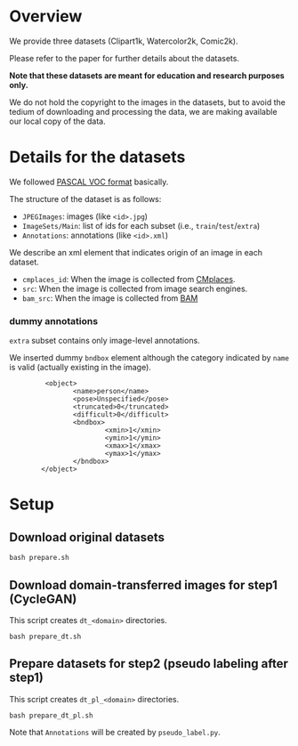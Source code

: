 # Overview
We provide three datasets (Clipart1k, Watercolor2k, Comic2k).

Please refer to the paper for further details about the datasets.

**Note that these datasets are meant for education and research purposes only.**

We do not hold the copyright to the images in the datasets, but to avoid the tedium of downloading and processing the data, we are making available our local copy of the data.

# Details for the datasets
We followed [PASCAL VOC format](http://host.robots.ox.ac.uk/pascal/VOC/) basically.

The structure of the dataset is as follows:

- `JPEGImages`: images (like `<id>.jpg`)
- `ImageSets/Main`: list of ids for each subset (i.e., `train`/`test`/`extra`)
- `Annotations`: annotations (like `<id>.xml`)

We describe an xml element that indicates origin of an image in each dataset.

- `cmplaces_id`: When the image is collected from [CMplaces](http://projects.csail.mit.edu/cmplaces/).
- `src`: When the image is collected from image search engines.
- `bam_src`: When the image is collected from [BAM](https://bam-dataset.org/)

### dummy annotations
`extra` subset contains only image-level annotations.

We inserted dummy `bndbox` element although the category indicated by `name` is valid (actually existing in the image).

```
         <object>
                <name>person</name>
                <pose>Unspecified</pose>
                <truncated>0</truncated>
                <difficult>0</difficult>
                <bndbox>
                        <xmin>1</xmin>
                        <ymin>1</ymin>
                        <xmax>1</xmax>
                        <ymax>1</ymax>
                </bndbox>
        </object>
```

# Setup

## Download original datasets

```
bash prepare.sh
```

## Download domain-transferred images for step1 (CycleGAN)
This script creates `dt_<domain>` directories.
```
bash prepare_dt.sh
```

## Prepare datasets for step2 (pseudo labeling after step1)
This script creates `dt_pl_<domain>` directories.
```
bash prepare_dt_pl.sh
```
Note that `Annotations` will be created by `pseudo_label.py`.

